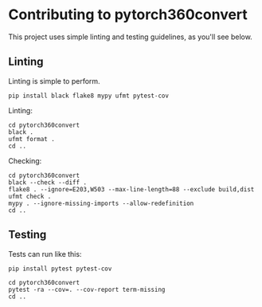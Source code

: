 # Contributing to pytorch360convert

This project uses simple linting and testing guidelines, as you'll see below.

## Linting


Linting is simple to perform.

```
pip install black flake8 mypy ufmt pytest-cov

```

Linting:

```
cd pytorch360convert
black .
ufmt format .
cd ..
```

Checking:

```
cd pytorch360convert
black --check --diff .
flake8 . --ignore=E203,W503 --max-line-length=88 --exclude build,dist
ufmt check .
mypy . --ignore-missing-imports --allow-redefinition
cd ..
```


## Testing

Tests can run like this:

```
pip install pytest pytest-cov
```

```
cd pytorch360convert
pytest -ra --cov=. --cov-report term-missing
cd ..
```

